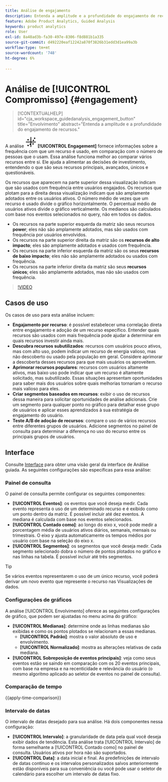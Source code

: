 ```yaml
---
title: Análise de engajamento
description: Entenda a amplitude e a profundidade do engajamento de recursos.
feature: Adobe Product Analytics, Guided Analysis
keywords: product analytics
role: User
exl-id: 8a48ad3b-fa30-497e-8306-f8d881b1a335
source-git-commit: d492220eaf12242a870f3826b31edd3d1ea99a3b
workflow-type: tm+mt
source-wordcount: '748'
ht-degree: 6%

---
```


# Análise de [!UICONTROL Compromisso] {#engagement}

<!-- markdownlint-disable MD034 -->

>[!CONTEXTUALHELP]
>id="cja_workspace_guidedanalysis_engagement_button"
>title="Envolvimento"
>abstract="Entenda a amplitude e a profundidade do engajamento de recursos."

<!-- markdownlint-enable MD034 -->


A análise ![EngagementGraph](/help/assets/icons/EngagementGraph.svg) **[!UICONTROL Engagement]** fornece informações sobre a frequência com que um recurso é usado, em comparação com o número de pessoas que o usam. Essa análise funciona melhor ao comparar vários recursos entre si. Ele ajuda a alimentar as decisões de investimento, entendendo o que são seus recursos principais, avançados, únicos e questionáveis.

Os recursos que aparecem na parte superior dessa visualização indicam que são usados com frequência entre usuários engajados. Os recursos que plotam para a direita dessa visualização indicam que são amplamente adotados entre os usuários ativos. O número médio de vezes que um recurso é usado divide o gráfico horizontalmente. O percentual médio de usuários ativos divide o gráfico verticalmente. Os medianos são calculados com base nos eventos selecionados no query, não em todos os dados.

* Os recursos na parte superior esquerda da matriz são seus recursos **power**; eles não são amplamente adotados, mas são usados com frequência por usuários envolvidos.
* Os recursos na parte superior direita da matriz são os **recursos de alto impacto**; eles são amplamente adotados e usados com frequência.
* Os recursos na parte inferior esquerda da matriz são os seus **recursos de baixo impacto**; eles não são amplamente adotados ou usados com frequência.
* Os recursos na parte inferior direita da matriz são seus **recursos únicos**; eles são amplamente adotados, mas não são usados com frequência.

>[!VIDEO](https://video.tv.adobe.com/v/3429489/&learn=on)


## Casos de uso

Os casos de uso para esta análise incluem:

* **Engajamento por recurso**: é possível estabelecer uma correlação direta entre engajamento e adoção de um recurso específico. Entender quais recursos são usados com mais frequência pode ajudar a determinar em quais recursos investir ainda mais.
* **Descubra recursos subutilizados**: recursos com usuários pouco ativos, mas com alto uso, podem indicar um recurso de energia valioso, mas não descoberto ou usado pela população em geral. Considere aprimorar a descoberta desses recursos para que mais usuários os aproveitem.
* **Aprimorar recursos populares**: recursos com usuários altamente ativos, mas baixo uso pode indicar que um recurso é altamente solicitado, mas subutilizado. Essas situações apresentam oportunidades para saber mais dos usuários sobre quais melhorias tornariam o recurso mais valioso para eles.
* **Criar segmentos baseados em recursos**: exibir o uso de recursos dessa maneira para solicitar oportunidades de análise adicionais. Crie um segmento para qualquer ponto no gráfico para detalhar esse grupo de usuários e aplicar esses aprendizados à sua estratégia de engajamento do usuário.
* **Teste A/B de adoção de recursos**: compare o uso de vários recursos entre diferentes grupos de usuários. Adicione segmentos no painel de consulta para determinar a diferença no uso do recurso entre os principais grupos de usuários.

## Interface

Consulte [Interface](../overview.md#interface) para obter uma visão geral da interface de Análise guiada. As seguintes configurações são específicas para essa análise:

### Painel de consulta

O painel de consulta permite configurar os seguintes componentes:

* **[!UICONTROL Eventos]**: os eventos que você deseja medir. Cada evento representa o uso de um determinado recurso e é exibido como um ponto dentro da matriz. É possível incluir até dez eventos. A mediana é calculada com base nos eventos selecionados.
* **[!UICONTROL Contado como]**: ao longo do eixo x, você pode medir a porcentagem média de usuários ativos diários, semanais, mensais ou trimestrais. O eixo y ajusta automaticamente os tempos médios por usuário com base na seleção do eixo x.
* **[!UICONTROL Segmentos]**: os segmentos que você deseja medir. Cada segmento selecionado dobra o número de pontos plotados no gráfico e nas linhas na tabela. É possível incluir até três segmentos.

>[!TIP]
>
>Se vários eventos representarem o uso de um único recurso, você poderá derivar um novo evento que represente o recurso nas Visualizações de dados.

### Configurações de gráficos

A análise [!UICONTROL Envolvimento] oferece as seguintes configurações de gráfico, que podem ser ajustadas no menu acima do gráfico:

* **[!UICONTROL Medianas]**: determine onde as linhas medianas são exibidas e como os pontos plotados se relacionam a essas medianas.
   * **[!UICONTROL Padrão]**: mostra o valor absoluto de uso e envolvimento.
   * **[!UICONTROL Normalizado]**: mostra as alterações relativas de cada mediana.
* **[!UICONTROL Sobreposição de eventos principais]**: veja como seus eventos estão se saindo em comparação com os 20 eventos principais, com base na empresa e na recenticidade e relevância do usuário (o mesmo algoritmo aplicado ao seletor de eventos no painel de consulta).

### Comparação de tempo

{{apply-time-comparison}}

### Intervalo de datas

O intervalo de datas desejado para sua análise. Há dois componentes nessa configuração:

* **[!UICONTROL Intervalo]**: a granularidade de data pela qual você deseja exibir dados de tendência. Esta análise trata [!UICONTROL Intervalo] de forma semelhante a [!UICONTROL Contado como] no painel de consulta. Usuários ativos por hora não são suportados.
* **[!UICONTROL Data]**: a data inicial e final. As predefinições de intervalo de datas contínuo e os intervalos personalizados salvos anteriormente estão disponíveis para sua conveniência ou você pode usar o seletor de calendário para escolher um intervalo de datas fixo.

<!--
## Example

See below for an example of the analysis.

![Enagement compare](../assets/engagement-compare.png)
-->
